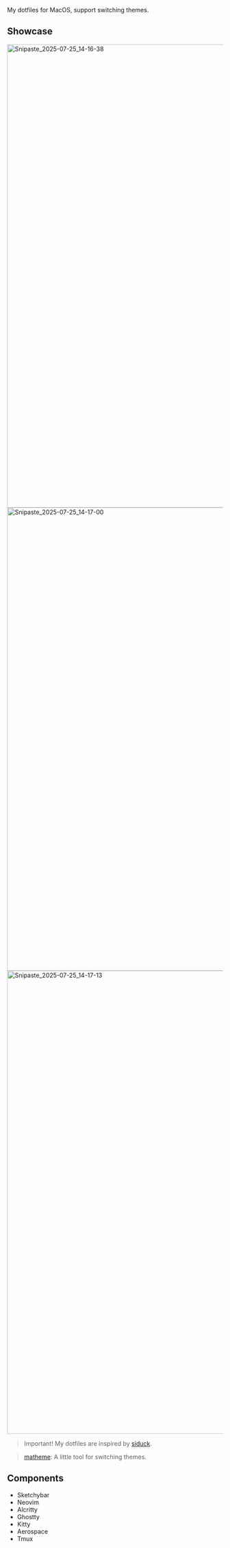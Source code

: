 My dotfiles for MacOS, support switching themes. 

## Showcase
<img width="1920" height="1080" alt="Snipaste_2025-07-25_14-16-38" src="https://github.com/user-attachments/assets/011364f2-58ac-4f72-95f3-6bd08d4bcf3f" />
<img width="1920" height="1080" alt="Snipaste_2025-07-25_14-17-00" src="https://github.com/user-attachments/assets/f150fc47-dfce-4a9b-a4bf-f2f460213dd9" />
<img width="1920" height="1080" alt="Snipaste_2025-07-25_14-17-13" src="https://github.com/user-attachments/assets/0123fdf3-0617-4c8e-b4a0-765713df7b1a" />

> Important! My dotfiles are inspired by [siduck](https://github.com/siduck).

> [matheme](https://github.com/smoosex/matheme): A little tool for switching themes.

## Components
- Sketchybar
- Neovim
- Alcritty
- Ghostty
- Kitty
- Aerospace
- Tmux
